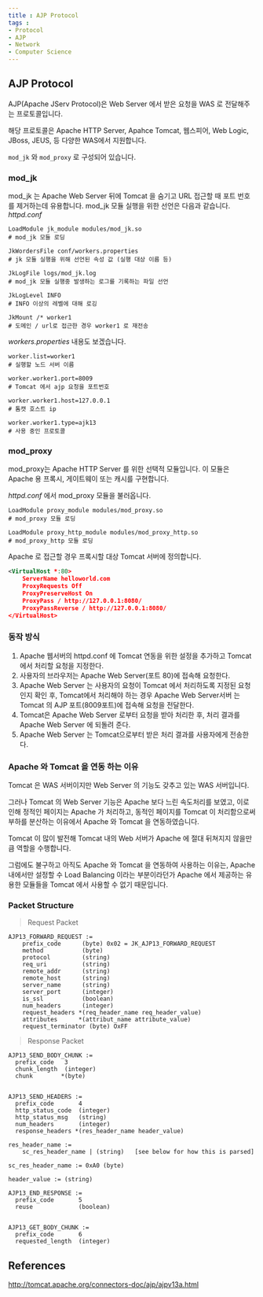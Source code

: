 ```yaml
---
title : AJP Protocol
tags :
- Protocol
- AJP
- Network
- Computer Science
---
```


## AJP Protocol

AJP(Apache JServ Protocol)은 Web Server 에서 받은 요청을 WAS 로 전달해주는 프로토콜입니다.

해당 프로토콜은 Apache HTTP Server, Apahce Tomcat,  웹스피어, Web Logic, JBoss, JEUS, 등 다양한 WAS에서 지원합니다.

`mod_jk` 와 `mod_proxy` 로 구성되어 있습니다.

### mod_jk

mod_jk 는 Apache Web Server 뒤에 Tomcat 을 숨기고 URL 접근할 때 포트 번호를 제거하는데 유용합니다. mod_jk 모듈 실행을 위한 선언은 다음과 같습니다. *httpd.conf*

```shell
LoadModule jk_module modules/mod_jk.so 
# mod_jk 모듈 로딩

JkWordersFile conf/workers.properties 
# jk 모듈 실행을 위해 선언된 속성 값 (실행 대상 이름 등)

JkLogFile logs/mod_jk.log 
# mod_jk 모듈 실행중 발생하는 로그를 기록하는 파일 선언

JkLogLevel INFO 
# INFO 이상의 레벨에 대해 로깅

JkMount /* worker1  
# 도메인 / url로 접근한 경우 worker1 로 재전송
```

*workers.properties* 내용도 보겠습니다.

```shell
worker.list=worker1 
# 실행할 노드 서버 이름

worker.worker1.port=8009 
# Tomcat 에서 ajp 요청을 포트번호

worker.worker1.host=127.0.0.1 
# 톰캣 호스트 ip

worker.worker1.type=ajk13 
# 사용 중인 프로토콜 
```

### mod_proxy

mod_proxy는 Apache HTTP Server 를 위한 선택적 모듈입니다. 이 모듈은 Apache 용 프록시, 게이트웨이 또는 캐시를 구현합니다.

*httpd.conf* 에서 mod_proxy 모듈을 불러옵니다.

```shell
LoadModule proxy_module modules/mod_proxy.so
# mod_proxy 모듈 로딩

LoadModule proxy_http_module modules/mod_proxy_http.so
# mod_proxy_http 모듈 로딩
```

Apache 로 접근할 경우 프록시할 대상 Tomcat 서버에 정의합니다.

```xml
<VirtualHost *:80>
    ServerName helloworld.com
    ProxyRequests Off 
    ProxyPreserveHost On
    ProxyPass / http://127.0.0.1:8080/
    ProxyPassReverse / http://127.0.0.1:8080/
</VirtualHost>
```

### 동작 방식

1. Apache 웹서버의 httpd.conf 에 Tomcat 연동을 위한 설정을 추가하고 Tomcat 에서 처리할 요청을 지정한다.
2. 사용자의 브라우저는 Apache Web Server(포트 80)에 접속해 요청한다.
3. Apache Web Server 는 사용자의 요청이 Tomcat 에서 처리하도록 지정된 요청인지 확인 후, Tomcat에서 처리해야 하는 경우 Apache Web Server서버 는 Tomcat 의 AJP 포트(8009포트)에 접속해 요청을 전달한다.
4. Tomcat은 Apache Web Server 로부터 요청을 받아 처리한 후, 처리 결과를 Apache Web Server 에 되돌려 준다.
5. Apache Web Server 는 Tomcat으로부터 받은 처리 결과를 사용자에게 전송한다.

### Apache 와 Tomcat 을 연동 하는 이유

Tomcat 은 WAS 서버이지만 Web Server 의 기능도 갖추고 있는 WAS 서버입니다.

그러나 Tomcat 의 Web Server 기능은 Apache 보다 느린 속도처리를 보였고, 이로 인해 정적인 페이지는 Apache 가 처리하고, 동적인 페이지를 Tomcat 이 처리함으로써 부하를 분산하는 이유에서 Apache 와 Tomcat 을 연동하였습니다.

Tomcat 이 많이 발전해 Tomcat 내의 Web 서버가 Apache 에 절대 뒤쳐지지 않을만큼 역할을 수행합니다.

그럼에도 불구하고 아직도 Apache 와 Tomcat 을 연동하여 사용하는 이유는, Apache 내에서만 설정할 수 Load Balancing 이라는 부분이라던가 Apache 에서 제공하는 유용한 모듈들을 Tomcat 에서 사용할 수 없기 때문입니다.

### Packet Structure

> Request Packet

```
AJP13_FORWARD_REQUEST :=
    prefix_code      (byte) 0x02 = JK_AJP13_FORWARD_REQUEST
    method           (byte)
    protocol         (string)
    req_uri          (string)
    remote_addr      (string)
    remote_host      (string)
    server_name      (string)
    server_port      (integer)
    is_ssl           (boolean)
    num_headers      (integer)
    request_headers *(req_header_name req_header_value)
    attributes      *(attribut_name attribute_value)
    request_terminator (byte) OxFF
```

> Response Packet

```
AJP13_SEND_BODY_CHUNK := 
  prefix_code   3
  chunk_length  (integer)
  chunk        *(byte)


AJP13_SEND_HEADERS :=
  prefix_code       4
  http_status_code  (integer)
  http_status_msg   (string)
  num_headers       (integer)
  response_headers *(res_header_name header_value)

res_header_name := 
    sc_res_header_name | (string)   [see below for how this is parsed]

sc_res_header_name := 0xA0 (byte)

header_value := (string)

AJP13_END_RESPONSE :=
  prefix_code       5
  reuse             (boolean)


AJP13_GET_BODY_CHUNK :=
  prefix_code       6
  requested_length  (integer)
```

## References

http://tomcat.apache.org/connectors-doc/ajp/ajpv13a.html